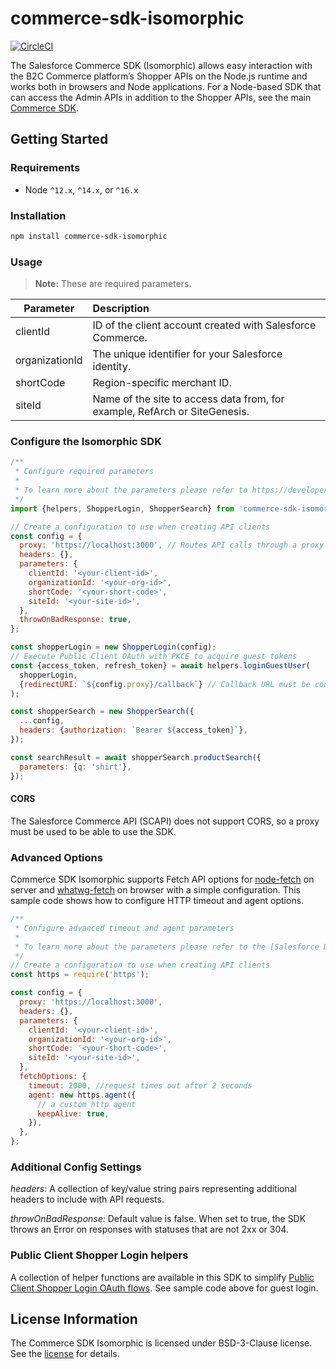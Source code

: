 # commerce-sdk-isomorphic

[![CircleCI][circleci-image]][circleci-url]

The Salesforce Commerce SDK (Isomorphic) allows easy interaction with the B2C Commerce platform’s Shopper APIs on the Node.js runtime and works both in browsers and Node applications. For a Node-based SDK that can access the Admin APIs in addition to the Shopper APIs, see the main [Commerce SDK](https://github.com/SalesforceCommerceCloud/commerce-sdk). 

## Getting Started

### Requirements

- Node `^12.x`, `^14.x`, or `^16.x`

### Installation

```bash
npm install commerce-sdk-isomorphic
```

### Usage

> **Note:** These are required parameters.

| Parameter      | Description                                                                |
| -------------- | :------------------------------------------------------------------------- |
| clientId       | ID of the client account created with Salesforce Commerce.                 |
| organizationId | The unique identifier for your Salesforce identity.                        |
| shortCode      | Region-specific merchant ID.                                               |
| siteId         | Name of the site to access data from, for example, RefArch or SiteGenesis. |


### Configure the Isomorphic SDK

```javascript
/**
 * Configure required parameters
 *
 * To learn more about the parameters please refer to https://developer.salesforce.com/docs/commerce/commerce-api/guide/get-started.html
 */
import {helpers, ShopperLogin, ShopperSearch} from 'commerce-sdk-isomorphic';

// Create a configuration to use when creating API clients
const config = {
  proxy: 'https://localhost:3000', // Routes API calls through a proxy when set
  headers: {},
  parameters: {
    clientId: '<your-client-id>',
    organizationId: '<your-org-id>',
    shortCode: '<your-short-code>',
    siteId: '<your-site-id>',
  },
  throwOnBadResponse: true,
};

const shopperLogin = new ShopperLogin(config);
// Execute Public Client OAuth with PKCE to acquire guest tokens
const {access_token, refresh_token} = await helpers.loginGuestUser(
  shopperLogin,
  {redirectURI: `${config.proxy}/callback`} // Callback URL must be configured in SLAS Admin
);

const shopperSearch = new ShopperSearch({
  ...config,
  headers: {authorization: `Bearer ${access_token}`},
});

const searchResult = await shopperSearch.productSearch({
  parameters: {q: 'shirt'},
});
```

#### CORS

The Salesforce Commerce API (SCAPI) does not support CORS, so a proxy must be used to be able to use the SDK.

### Advanced Options

Commerce SDK Isomorphic supports Fetch API options for [node-fetch](https://github.com/node-fetch/node-fetch/1#api) on server and [whatwg-fetch](https://github.github.io/fetch/) on browser with a simple configuration.
This sample code shows how to configure HTTP timeout and agent options.

```javascript
/**
 * Configure advanced timeout and agent parameters
 *
 * To learn more about the parameters please refer to the [Salesforce Developer Center](https://developer.salesforce.com/docs/commerce/commerce-api).
 */
// Create a configuration to use when creating API clients
const https = require('https');

const config = {
  proxy: 'https://localhost:3000',
  headers: {},
  parameters: {
    clientId: '<your-client-id>',
    organizationId: '<your-org-id>',
    shortCode: '<your-short-code>',
    siteId: '<your-site-id>',
  },
  fetchOptions: {
    timeout: 2000, //request times out after 2 seconds
    agent: new https.agent({
      // a custom http agent
      keepAlive: true,
    }),
  },
};
```

### Additional Config Settings

_headers:_ A collection of key/value string pairs representing additional headers to include with API requests.

_throwOnBadResponse:_ Default value is false. When set to true, the SDK throws an Error on responses with statuses that are not 2xx or 304.

### Public Client Shopper Login helpers

A collection of helper functions are available in this SDK to simplify [Public
Client Shopper Login OAuth
flows](https://developer.salesforce.com/docs/commerce/commerce-api/references?meta=shopper-login:Summary). See sample code above for guest login.

## License Information

The Commerce SDK Isomorphic is licensed under BSD-3-Clause license. See the [license](./LICENSE.txt) for details.

<!-- Markdown link & img dfn's -->

[circleci-image]: https://circleci.com/gh/SalesforceCommerceCloud/commerce-sdk-isomorphic.svg?style=svg&circle-token=379eaa6f00e0840e10dd80585b2b045d02a8f3b7
[circleci-url]: https://circleci.com/gh/SalesforceCommerceCloud/commerce-sdk-isomorphic
